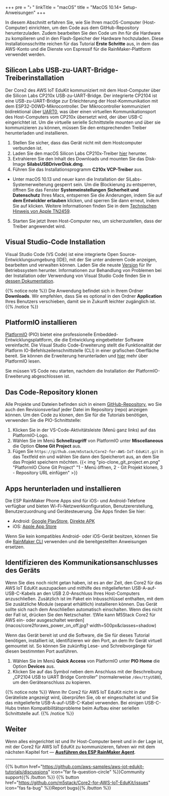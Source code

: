 +++
pre = "› "
linkTitle = "macOS"
title = "MacOS 10.14+ Setup-Anweisungen"
+++

In diesem Abschnitt erfahren Sie, wie Sie Ihren macOS-Computer (Host-Computer) einrichten, um den Code aus dem GitHub-Repository herunterzuladen. Zudem bearbeiten Sie den Code um ihn für die Hardware zu kompilieren und in den Flash-Speicher der Hardware hochzuladen. Diese Installationsschritte reichen für das Tutorial **Erste Schritte** aus, in dem das AWS-Konto und die Dienste von Espressif für die RainMaker-Plattform verwendet werden.

## Silicon Labs USB-zu-UART-Bridge-Treiberinstallation
Der Core2 des AWS IoT EduKit kommuniziert mit dem Host-Computer über die Silicon Labs CP210x USB-zu-UART-Bridge. Der integrierte CP2104 ist eine USB-zu-UART-Bridge zur Erleichterung der Host-Kommunikation mit dem ESP32-D0WD-Mikrocontroller. Der Mikrocontroller kommuniziert bidirektional über [UART0](https://docs.espressif.com/projects/esp-idf/en/latest/esp32/api-reference/peripherals/uart.html), was über einen virtuellen Kommunikationsport des Host-Computers vom CP210x übersetzt wird, der über USB-C eingerichtet ist. Um die virtuelle serielle Schnittstelle mounten und über sie kommunizieren zu können, müssen Sie den entsprechenden Treiber herunterladen und installieren.

1) Stellen Sie sicher, dass das Gerät nicht mit dem Hostcomputer verbunden ist.
2) Laden Sie den macOS Silicon Labs CP210x-Treiber [hier](https://www.silabs.com/documents/public/software/Mac_OSX_VCP_Driver.zip) herunter.
3) Extrahieren Sie den Inhalt des Downloads und mounten Sie das Disk-Image **SilabsUSBDriverDisk.dmg**.
4) Führen Sie das Installationsprogramm **C210x VCP-Treiber** aus.
- Unter macOS 10.13 und neuer kann die Installation der SiLabs-Systemerweiterung gesperrt sein. Um die Blockierung zu entsperren, öffnen Sie das Fenster **Systemeinstellungen** <i class="fas fa-arrow-right"></i> **Sicherheit und Datenschutz** Ihres Macs, entsperren Sie die Änderungen, indem Sie auf <i class="fas fa-lock"></i> **dem Entwickler erlauben** klicken, und sperren Sie dann erneut, indem Sie auf <i class="fas fa-lock-open"></i> klicken. Weitere Informationen finden Sie in dem [Technischen Hinweis von Apple TN2459](https://developer.apple.com/library/archive/technotes/tn2459/_index.html).
5) Starten Sie jetzt Ihren Host-Computer neu, um sicherzustellen, dass der Treiber angewendet wird.

## Visual Studio-Code Installation
Visual Studio Code (VS Code) ist eine integrierte Open Source-Entwicklungsumgebung (IDE), mit der Sie unter anderem Code anzeigen, bearbeiten und verwalten können. Laden Sie die neuste [Version](https://code.visualstudio.com/) für Ihr Betriebssystem herunter. Informationen zur Behandlung von Problemen bei der Installation oder Verwendung von Visual Studio Code finden Sie in [dessen Dokumentation](https://code.visualstudio.com/docs/setup/setup-overview).

{{% notice note %}}
Die Anwendung befindet sich in Ihrem Ordner **Downloads**. Wir empfehlen, dass Sie es optional in den Ordner **Application** Ihres Benutzers verschieben, damit sie in Zukunft leichter zugänglich ist.
{{% /notice %}}

## PlatformIO installieren
[PlatformIO](https://marketplace.visualstudio.com/items?itemName=platformio.platformio-ide) (PIO) bietet eine professionelle Embedded-Entwicklungsplattform, die die Entwicklung eingebetteter Software vereinfacht. Die Visual Studio Code-Erweiterung stellt die Funktionalität der Platform IO-Befehlszeilenschnittstelle (CLI) in einer grafischen Oberfläche bereit. Sie können die Erweiterung herunterladen und [hier](https://platformio.org/install/ide?install=vscode) mehr über PlatformIO lesen.

Sie müssen VS Code neu starten, nachdem die Installation der PlatformIO-Erweiterung abgeschlossen ist.

## Das Code-Repository klonen
Alle Projekte und Dateien befinden sich in einem [GitHub-Repository](https://docs.github.com/en/github/creating-cloning-and-archiving-repositories/about-repositories), wo Sie auch den Revisionsverlauf jeder Datei im Repository (repo) anzeigen können. Um den Code zu klonen, den Sie für die Tutorials benötigen, verwenden Sie die PIO-Schnittstelle:
1) Klicken Sie in der VS-Code-Aktivitätsleiste (Menü ganz links) auf das PlatformIO-Logo.
2) Wählen Sie im Menü **Schnellzugriff** von PlatformIO unter **Miscellaneous** die Option **Clone Git Project** aus.
3) Fügen Sie `https://github.com/m5stack/Core2-for-AWS-IoT-EduKit.git` in das Textfeld ein und wählen Sie dann den Speicherort aus, an dem Sie das Projekt speichern möchten.
   {{< img "pio-clone_git_project.en.png" "PlatformIO Clone Git Project" "1 - Menü öffnen, 2 - Git Projekt klonen, 3 - Repository URL einfügen" >}}

## Apps herunterladen und installieren
Die ESP RainMaker Phone Apps sind für iOS- und Android-Telefone verfügbar und bieten Wi-Fi-Netzwerkkonfiguration, Benutzererstellung, Benutzerzuordnung und Gerätesteuerung. Die Apps finden Sie hier:
* Android: [Google PlayStore](https://play.google.com/store/apps/details?id=com.espressif.rainmaker), [Direkte APK](https://github.com/espressif/esp-rainmaker-android/releases)
* iOS: [Apple App Store](https://apps.apple.com/app/esp-rainmaker/id1497491540)

Wenn Sie kein kompatibles Android- oder iOS-Gerät besitzen, können Sie die [RainMaker CLI](https://rainmaker.espressif.com/docs/cli-setup.html) verwenden und die bereitgestellten Anweisungen ersetzen.

## Identifizieren des Kommunikationsanschlusses des Geräts
Wenn Sie dies noch nicht getan haben, ist es an der Zeit, den Core2 für das AWS IoT EduKit auszupacken und mithilfe des mitgelieferten USB-A-auf-USB-C-Kabels an den USB 2.0-Anschluss Ihres Host-Computers anzuschließen. Zusätzlich ist im Paket ein Inbusschlüssel enthalten, mit dem Sie zusätzliche Module (separat erhältlich) installieren können. Das Gerät sollte sich nach dem Anschließen automatisch einschalten. Wenn dies nicht der Fall ist, drücken Sie den Netzschalter.
![Wie kann M5Stack Core2 für AWS ein- oder ausgeschaltet werden](macos/core2foraws_power_on_off.jpg? width=500px&classes=shadow)

Wenn das Gerät bereit ist und die Software, die Sie für dieses Tutorial benötigen, installiert ist, identifizieren wir den Port, an dem Ihr Gerät virtuell gemountet ist. So können Sie zukünftig Lese- und Schreibvorgänge für diesen bestimmten Port ausführen.
1) Wählen Sie im Menü **Quick Access** von PlatformIO unter **PIO Home** die Option **Devices** aus.
2) Klicken Sie auf das Symbol neben dem Anschluss mit der Beschreibung „CP2104 USB to UART Bridge Controller“ (normalerweise `/dev/ttyUSB0`), um den Geräteanschluss zu kopieren.

{{% notice note %}}
Wenn Ihr Core2 für AWS IoT EduKit nicht in der Geräteliste angezeigt wird, überprüfen Sie, ob er eingeschaltet ist und Sie das mitgelieferte USB-A-auf-USB-C-Kabel verwenden. Bei einigen USB-C-Hubs treten Kompatibilitätsprobleme beim Aufbau einer seriellen Schnittstelle auf.
{{% /notice %}}

## Weiter
Wenn alles eingerichtet ist und Ihr Host-Computer bereit und in der Lage ist, mit der Core2 für AWS IoT EduKit zu kommunizieren, fahren wir mit dem nächsten Kapitel fort — [**Ausführen des ESP RainMaker Agent**](/de/getting-started/run-rainmaker.html).

---
{{% button href="https://github.com/aws-samples/aws-iot-edukit-tutorials/discussions" icon="far fa-question-circle" %}}Community support{{% /button %}} {{% button href="https://github.com/m5stack/Core2-for-AWS-IoT-EduKit/issues" icon="fas fa-bug" %}}Report bugs{{% /button %}}